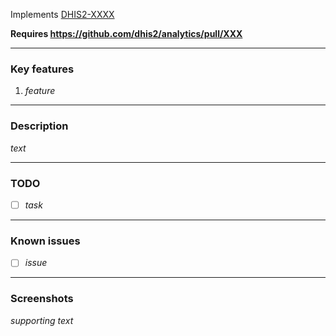 Implements [DHIS2-XXXX](https://dhis2.atlassian.net/browse/DHIS2-XXXX)

**Requires https://github.com/dhis2/analytics/pull/XXX**

---

### Key features

1. _feature_

---

### Description

_text_

---

### TODO

-   [ ] _task_

---

### Known issues

-   [ ] _issue_

---

### Screenshots

_supporting text_
